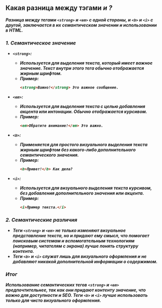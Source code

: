 ## Какая разница между тэгами <strong><em> и <b><i>?

Разница между тегами `<strong>` и `<em>` с одной стороны, и `<b>` и `<i>` с другой, заключается в их семантическом значении и использовании в HTML.

### 1. Семантическое значение

- **`<strong>`**:
  - Используется для выделения текста, который имеет важное значение. Текст внутри этого тега обычно отображается жирным шрифтом.
  - Пример:
    ```html
    <strong>Важно!</strong> Это важное сообщение.
    ```

- **`<em>`**:
  - Используется для выделения текста с целью добавления акцента или интонации. Обычно отображается курсивом.
  - Пример:
    ```html
    <em>Обратите внимание!</em> Это важно.
    ```

- **`<b>`**:
  - Применяется для простого визуального выделения текста жирным шрифтом без какого-либо дополнительного семантического значения.
  - Пример:
    ```html
    <b>Привет!</b> Как дела?
    ```

- **`<i>`**:
  - Используется для визуального выделения текста курсивом, без добавления дополнительного значения или акцента.
  - Пример:
    ```html
    <i>Пример текста.</i>
    ```

### 2. Семантические различия

- Теги `<strong>` и `<em>` не только изменяют визуальное представление текста, но и придают ему смысл, что помогает поисковым системам и вспомогательным технологиям (например, читателям с экрана) лучше понять структуру контента.
- Теги `<b>` и `<i>` служат лишь для визуального оформления и не добавляют никакой дополнительной информации о содержимом.

### Итог

Использование семантических тегов `<strong>` и `<em>` предпочтительнее, так как они придают контенту значение, что важно для доступности и SEO. Теги `<b>` и `<i>` лучше использовать только для чисто визуального оформления.